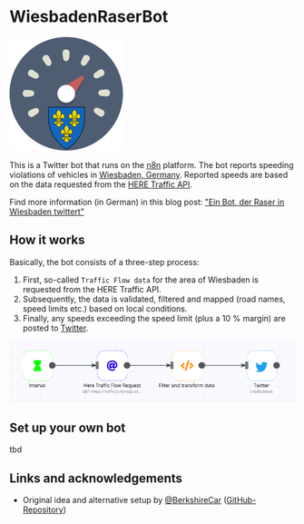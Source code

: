 # WiesbadenRaserBot

<img alt="A tachometer with the coat of arms of Wiesbaden in it" height="200" src="./twitter_avatar.png" title="Twitter avatar of the bot" width="200"/>

This is a Twitter bot that runs on the [n8n](https://n8n.io) platform.
The bot reports speeding violations of vehicles in [Wiesbaden, Germany](https://en.wikipedia.org/wiki/Wiesbaden).
Reported speeds are based on the data requested from the [HERE Traffic API](https://developer.here.com/documentation/traffic/dev_guide/topics/what-is.html).

Find more information (in German) in this blog post: ["Ein Bot, der Raser in Wiesbaden twittert"](https://blog.sperrobjekt.de/content/1000544-Ein-Bot,-der-Raser-in-Wiesbaden-twittert.html)

## How it works
Basically, the bot consists of a three-step process:
1) First, so-called `Traffic Flow data` for the area of Wiesbaden is requested from the HERE Traffic API.
2) Subsequently, the data is validated, filtered and mapped (road names, speed limits etc.) based on local conditions.
3) Finally, any speeds exceeding the speed limit (plus a 10 % margin) are posted to [Twitter](https://twitter.com/WiesbadenRaser).

![n8n Workflow Screenshot](./n8n-workflow-schema.png)

## Set up your own bot

tbd

## Links and acknowledgements
* Original idea and alternative setup by [@BerkshireCar](https://twitter.com/BerkshireCar) ([GitHub-Repository](https://github.com/BerkshireCar/SpeederBot))
